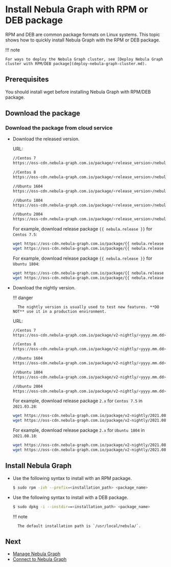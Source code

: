 # Install Nebula Graph with RPM or DEB package

RPM and DEB are common package formats on Linux systems. This topic shows how to quickly install Nebula Graph with the RPM or DEB package.

!!! note

    For ways to deploy the Nebula Graph cluster, see [Deploy Nebula Graph cluster with RPM/DEB package](deploy-nebula-graph-cluster.md).

## Prerequisites

You should install wget before installing Nebula Graph with RPM/DEB package.

## Download the package

### Download the package from cloud service

* Download the released version.

    URL:

    ```bash
    //Centos 7
    https://oss-cdn.nebula-graph.com.io/package/<release_version>/nebula-graph-<release_version>.el7.x86_64.rpm

    //Centos 8
    https://oss-cdn.nebula-graph.com.io/package/<release_version>/nebula-graph-<release_version>.el8.x86_64.rpm

    //Ubuntu 1604
    https://oss-cdn.nebula-graph.com.io/package/<release_version>/nebula-graph-<release_version>.ubuntu1604.amd64.deb

    //Ubuntu 1804
    https://oss-cdn.nebula-graph.com.io/package/<release_version>/nebula-graph-<release_version>.ubuntu1804.amd64.deb

    //Ubuntu 2004
    https://oss-cdn.nebula-graph.com.io/package/<release_version>/nebula-graph-<release_version>.ubuntu2004.amd64.deb
    ```

    For example, download release package `{{ nebula.release }}` for `Centos 7.5`:

    ```bash
    wget https://oss-cdn.nebula-graph.com.io/package/{{ nebula.release }}/nebula-graph-{{ nebula.release }}.el7.x86_64.rpm
    wget https://oss-cdn.nebula-graph.com.io/package/{{ nebula.release }}/nebula-graph-{{ nebula.release }}.el7.x86_64.rpm.sha256sum.txt
    ```

    For example, download release package `{{ nebula.release }}` for `Ubuntu 1804`:

    ```bash
    wget https://oss-cdn.nebula-graph.com.io/package/{{ nebula.release }}/nebula-graph-{{ nebula.release }}.ubuntu1804.amd64.deb
    wget https://oss-cdn.nebula-graph.com.io/package/{{ nebula.release }}/nebula-graph-{{ nebula.release }}.ubuntu1804.amd64.deb.sha256sum.txt
    ```

* Download the nightly version.

  !!! danger

        The nightly version is usually used to test new features. **DO NOT** use it in a production environment.

    URL:

    ```bash
    //Centos 7
    https://oss-cdn.nebula-graph.com.io/package/v2-nightly/<yyyy.mm.dd>/nebula-graph-<yyyy.mm.dd>-nightly.el7.x86_64.rpm

    //Centos 8
    https://oss-cdn.nebula-graph.com.io/package/v2-nightly/<yyyy.mm.dd>/nebula-graph-<yyyy.mm.dd>-nightly.el8.x86_64.rpm

    //Ubuntu 1604
    https://oss-cdn.nebula-graph.com.io/package/v2-nightly/<yyyy.mm.dd>/nebula-graph-<yyyy.mm.dd>-nightly.ubuntu1604.amd64.deb

    //Ubuntu 1804
    https://oss-cdn.nebula-graph.com.io/package/v2-nightly/<yyyy.mm.dd>/nebula-graph-<yyyy.mm.dd>-nightly.ubuntu1804.amd64.deb

    //Ubuntu 2004
    https://oss-cdn.nebula-graph.com.io/package/v2-nightly/<yyyy.mm.dd>/nebula-graph-<yyyy.mm.dd>-nightly.ubuntu1804.amd64.deb
    ```

    For example, download release package `2.x` for `Centos 7.5` in `2021.03.28`:

    ```bash
    wget https://oss-cdn.nebula-graph.com.io/package/v2-nightly/2021.08.18/nebula-graph-2021.08.18-nightly.el7.x86_64.rpm
    wget https://oss-cdn.nebula-graph.com.io/package/v2-nightly/2021.08.18/nebula-graph-2021.08.18-nightly.el7.x86_64.rpm.sha256sum.txt
    ```

    For example, download release package `2.x` for `Ubuntu 1804` in `2021.08.18`:

    ```bash
    wget https://oss-cdn.nebula-graph.com.io/package/v2-nightly/2021.08.18/nebula8graph-2021.08.18-nightly.ubuntu1804.amd64.deb
    wget https://oss-cdn.nebula-graph.com.io/package/v2-nightly/2021.08.18/nebula-graph-2021.08.18-nightly.ubuntu1804.amd64.deb.sha256sum.txt
    ```

<!--
### Download the package from GitHub

* Download the release version.

   + On the [Nebula Graph Releases](https://github.com/vesoft-inc/nebula/releases) page, find the required version and click **Assets**.

   ![Select a Nebula Graph release version](https://github.com/vesoft-inc/nebula-docs/raw/master/docs-2.0/figs/4.deployment-and-installation/2.complie-and-install-nebula-graph/2.install-nebula-graph-by-rpm-or-deb/releases-page.png?raw=true)

   + In the **Assets** area, click the package to download it.

* Download the nightly version.

    >**danger**：The nightly version is usually used to test new features. **DO NOT** use it in a production environment.

   + On the [Nebula Graph package](https://github.com/vesoft-inc/nebula/actions/workflows/package.yaml) page, click the latest **package** on the top.

   ![Select a Nebula Graph nightly version](https://github.com/vesoft-inc/nebula-docs/raw/master/docs-2.0/figs/4.deployment-and-installation/2.complie-and-install-nebula-graph/2.install-nebula-graph-by-rpm-or-deb/nightly-page.png?raw=true)

   + In the **Artifacts** area, click the package to download it.
-->

## Install Nebula Graph

* Use the following syntax to install with an RPM package.

    ```bash
    $ sudo rpm -ivh --prefix=<installation_path> <package_name>
    ```

* Use the following syntax to install with a DEB package.

    ```bash
    $ sudo dpkg -i --instdir==<installation_path> <package_name>
    ```

  !!! note

        The default installation path is `/usr/local/nebula/`.

## Next

- [Manage Nebula Graph](../manage-service.md)
- [Connect to Nebula Graph](../../2.quick-start/3.connect-to-nebula-graph.md)
